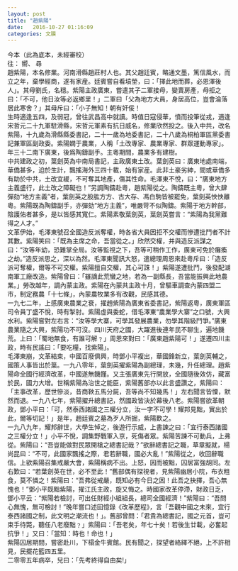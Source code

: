 ```yaml
---
layout: post
title: "趙紫陽"
date:   2016-10-27 01:16:09
categories: 文膜
---
```


今本（此為底本，未經審校）<br/>
往： 嚮、 尋<br/>
趙紫陽，本名修業。河南滑縣趙莊村人也。其父趙廷賓，略通文墨，篤信風水，而立之年，棄學經商，遂有家産。廷賓嘗自看墳塋，曰：「擇此地而葬，必恩澤後人」。其母劉氏，名穩。紫陽主政廣東，嘗遣其子二軍接母，變賣房產，母拒之曰：「不可，他日汝等必返鄉里！」二軍曰「父為地方大員，身居高位，豈會淪落居此寒舍？」其母斥曰：「小子無知！朝有奸佞！<br/>
生時適逢五四，及弱冠，曾往武昌高中就讀。時值日寇侵華，憤而投筆從戎，適逢宋哲元二十九軍駐滑縣，宋哲元軍素有抗日威名，修業欣然投之。後入中共，改名紫陽，十九歲為滑縣縣委書記，二十一歲為地委書記，二十八歲為桐柏軍區黨委書記兼軍區副政委。紫陽嫺于農業，人稱「土改專家、農業專家、群眾運動專家」。年三十二南下廣東，後爲陶鑄副手。主粵期間，農業多有建樹。<br/>
中共建政之初，葉劍英為中南局書記，主政廣東土改。葉劍英曰：廣東地處南端，華僑甚多，迫於生計，飄搖海外三四十載，始有家産。此非土豪劣紳，間或華僑多有助於中共，土改宜緩，不可奪其地產，傷其性命。毛澤東不悅，曰：“廣東地方主義盛行，此土改之障礙也！”另調陶鑄赴粵，趙紫陽從之。陶鑄既主粵，曾大肆彈劾“地方主義”者，葉劍英之股肱方方、古大存、馮白駒皆被罷免，葉劍英怏怏離粵。紫陽既為陶鑄副手，亦彈劾“地方主義”，唯嚴苛不似陶鑄。紫陽于地方幹部，陰護佑者甚多，是以皆感其寬仁。紫陽素敬葉劍英，葉劍英嘗言：“紫陽為我黨難得之人才。”<br/>
文革伊始，毛澤東號召全國造反派奪權，時各省大員因拒不交權而慘遭批鬥者不計其數。紫陽笑曰：「既為主席之命，吾當從之。」欣然交權，并與造反派謀之曰：“汝等年幼，恐難掌全局。汝等監視之下，吾等可稍作工作，廣東可免於癱瘓之劫。”造反派思之，深以為然。毛澤東聞訊大怒，遣總理周恩來赴粵斥曰：「造反派可奪權，爾等不可交權。紫陽擅自交權，其心可誅！」紫陽遂遭批鬥，後發配湖南軍工廠改造。紫陽曾曰：「雖謫此荒蠻之地，若為一副縣長，吾當能振興此地農業。」勞改越年，調內蒙主政。紫陽在內蒙共主政十月，曾驅車調查內蒙四盟二市，制定務農「十七條」，內蒙農牧業多有改觀，民感其德。<br/>
一九七二年，上感廣東農業之衰，擢趙紫陽為廣東省委書記，紫陽返粵，廣東軍區司令員丁盛不悅，時有掣肘。紫陽虛與委蛇，借毛澤東“農業學大寨”之口號，大興水利。紫陽嘗對左右言：“汝等學大寨，可學其發展農業，勿學其階級鬥爭。”廣東農業隨之大興，紫陽功不可沒。四川天府之國，大躍進後連年民不聊生，遍地饑荒。上曰：「蜀地無食，有誰可解﹖」周恩來對曰：「廣東趙紫陽可！」遂遷四川主政，時有民謠曰：「要吃糧，找紫陽」。<br/>
毛澤東崩，文革結束，中國百廢俱興，時鄧小平複出，華國鋒新立，葉劍英輔之，國策人事皆出於葉。一九八零年，葉劍英擢紫陽為副總理，未幾，升任總理。趙紫陽命全國行經濟改革，中國遂無饑饉。又主張廣東先行開放，全國隨後效仿，藏富於民，國力大增。世稱紫陽為治世之能臣，紫陽舊部亦以此言盛讚之，紫陽曰：「主事改革，歷世慘淡，昔商鞅五馬分屍，吾等尚不知幾馬！」左右聞言皆慄，默然而退。一九八七年，紫陽擢升總書記，然國政皆決於幕後八老。紫陽嘗欲革朝政，鄧小平曰：「可，然泰西諸國之三權分立，汝一字不可學！耀邦見黜，實出於此，爾等切記！」是年，趙廷賓之墓為歹人所掘，紫陽歎之。<br/>
一九八九年，耀邦辭世，大學生悼之，後遊行示威，上書諫之曰：「宜行泰西諸國之三權分立！」小平不悅，調集野戰軍入京，死傷者眾。紫陽苦諫不可動兵，上弗從。紫陽曰：“吾豈能做對民眾開槍之總書記哉？”欲辭總書記之職，草章擬就，楊尚昆曰：“不可，此國家飄搖之際，君若辭職，國必大亂！”紫陽從之，收回辭職信。上欲紫陽召集戒嚴大會，紫陽稱病不出。上怒，因而被黜，囚居富強胡同。左右歎曰：“若葉劍英在世，必不至此！”舊部偶有探視者，見紫陽幽居小院，布衣粗食，莫不憐之！紫陽曰：“吾弗從戒嚴，既知必有今日之困！此吾之抉擇，吾心無愧也！”鄧小平既黜紫陽，擢江氏主政，旋又悔之。時國家改革停滯，財政日乏，鄧小平云：“紫陽若檢討，可出任財經小組組長，總司全國經濟！”紫陽曰：“吾問心無愧，無可檢討！”晚年嘗口述回憶錄《改革歷程》，言「吾觀中國之未來，宜行泰西諸國之制，此文明之潮流也！」。舊部曾問：「君貴為總書記，國之元首，豈可束手待斃，聽任八老廢黜﹖」紫陽曰：「吾老矣，年七十矣！若後生廿載，必奮起抗爭！」又曰：「當知：時也！命也！」<br/>
紫陽囚居期間，嘗密赴川，下榻金牛賓館。民有聞之，探望者絡繹不絕，上不許相見，民擺花籃四五里。<br/>
二零零五年病卒，兒曰：「先考終得自由矣!」<br/>
